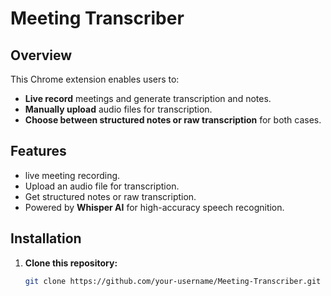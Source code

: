 # Meeting Transcriber

## Overview
This Chrome extension enables users to:
- **Live record** meetings and generate transcription and notes.
- **Manually upload** audio files for transcription.
- **Choose between structured notes or raw transcription** for both cases.

## Features
- live meeting recording.
- Upload an audio file for transcription.
- Get structured notes or raw transcription.
- Powered by **Whisper AI** for high-accuracy speech recognition.

## Installation
1. **Clone this repository:**
   ```bash
   git clone https://github.com/your-username/Meeting-Transcriber.git
